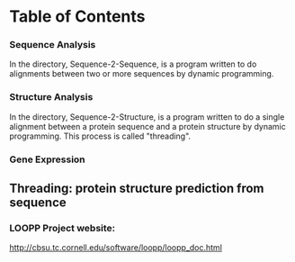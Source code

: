 # Table of Contents
### Sequence Analysis
In the directory, Sequence-2-Sequence, is a program written to do alignments between two or more sequences by dynamic programming.
### Structure Analysis
In the directory, Sequence-2-Structure, is a program written to do a single alignment between a protein sequence and a protein structure by dynamic programming. This process is called "threading".
### Gene Expression

## Threading: protein structure prediction from sequence
### LOOPP Project website:
http://cbsu.tc.cornell.edu/software/loopp/loopp_doc.html

